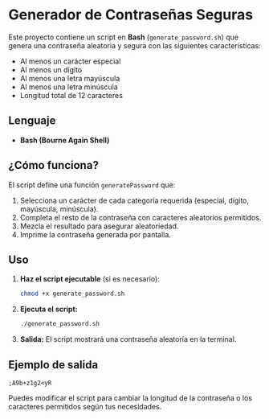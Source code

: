 # Generador de Contraseñas Seguras

Este proyecto contiene un script en **Bash** (`generate_password.sh`) que genera una contraseña aleatoria y segura con las siguientes características:

- Al menos un carácter especial
- Al menos un dígito
- Al menos una letra mayúscula
- Al menos una letra minúscula
- Longitud total de 12 caracteres

## Lenguaje

- **Bash (Bourne Again Shell)**

## ¿Cómo funciona?

El script define una función `generatePassword` que:
1. Selecciona un carácter de cada categoría requerida (especial, dígito, mayúscula, minúscula).
2. Completa el resto de la contraseña con caracteres aleatorios permitidos.
3. Mezcla el resultado para asegurar aleatoriedad.
4. Imprime la contraseña generada por pantalla.

## Uso

1. **Haz el script ejecutable** (si es necesario):

   ```sh
   chmod +x generate_password.sh
   ```
2. **Ejecuta el script:**
   ```sh
   ./generate_password.sh
   ```
3. **Salida:**
   El script mostrará una contraseña aleatoria en la terminal.
## Ejemplo de salida
```
;A9b+z1g2<yR
````
Puedes modificar el script para cambiar la longitud de la contraseña o los caracteres permitidos según tus necesidades.
